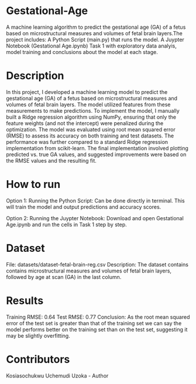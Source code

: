 # Gestational-Age
A machine learning algorithm to predict the gestational age (GA) of a fetus based on microstructural measures and volumes of fetal brain layers.The project includes:
  A Python Script (main.py) that runs the model.
  A Juypter Notebook (Gestational Age.ipynb) Task 1 with exploratory data analyis, model training and conclusions about the model at each stage.

# Description
In this project, I developed a machine learning model to predict the gestational age (GA) of a fetus based on microstructural measures and volumes of fetal brain layers. The model utilized features from these measurements to make predictions. To implement the model, I manually built a Ridge regression algorithm using NumPy, ensuring that only the feature weights (and not the intercept) were penalized during the optimization. The model was evaluated using root mean squared error (RMSE) to assess its accuracy on both training and test datasets. The performance was further compared to a standard Ridge regression implementation from scikit-learn. The final implementation involved plotting predicted vs. true GA values, and suggested improvements were based on the RMSE values and the resulting fit.

# How to run
Option 1: Running the Python Script: Can be done directly in terminal. This will train the model and output predictions and accuracy scores.

Option 2: Running the Juypter Notebook: Download and open Gestational Age.ipynb and run the cells in Task 1 step by step.

# Dataset
File: datasets/dataset-fetal-brain-reg.csv
Description: The dataset contains contains microstructural measures and volumes of fetal brain layers, followed by age at scan (GA) in the last column.

# Results
Training RMSE:  0.64
Test RMSE:  0.77
Conclusion: As the root mean squared error of the test set is greater than that of the training set we can say the model performs better on the training set than on the test set, suggesting it may be slightly overfitting.

# Contributors
Kosiasochukwu Uchemudi Uzoka - Author
